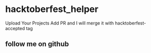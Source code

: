 # hacktoberfest_helper
Upload Your Projects
Add PR and I will merge it with hacktoberfest-accepted tag

## follow me on github 

